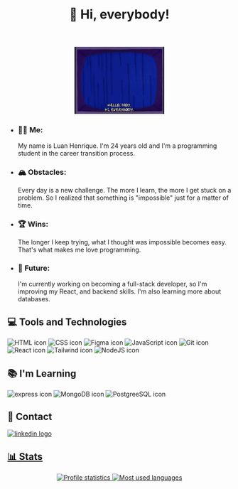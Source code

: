 <head>
  <link rel="stylesheet" type='text/css' href="https://cdn.jsdelivr.net/gh/devicons/devicon@latest/devicon.min.css" />
</head>
<header>
  <h1>👋 Hi, everybody!</h1>
</header>
<body>
  
  
  <div align="center">
    <img loading="lazy" width="40%" height="40%" src="./drnick.gif"/>
  </div>
  <ul>
    <li><h3>🙋🏽 Me:</h3> My name is Luan Henrique. I'm 24 years old and I'm a programming student in the career transition process.</li>
    <li><h3>🏔️ Obstacles:</h3>Every day is a new challenge. The more I learn, the more I get stuck on a problem. So I realized that something is "impossible" just for a matter of time.</li>
    <li><h3>🏆 Wins:</h3>The longer I keep trying, what I thought was impossible becomes easy. That's what makes me love programming.</li>
    <li><h3>🚀 Future:</h3>I'm currently working on becoming a full-stack developer, so I'm improving my React, and backend skills. I'm also learning more about databases.</li>
  </ul>

  <h2>💻 Tools and Technologies</h2>
  <div display="flex">
    <img alt="HTML icon" loading="lazy" src="https://cdn.jsdelivr.net/gh/devicons/devicon@latest/icons/html5/html5-original.svg" height="100em"/>
    <img alt="CSS icon" loading="lazy" src="https://cdn.jsdelivr.net/gh/devicons/devicon@latest/icons/css3/css3-original.svg" height="100em"/>
    <img alt="Figma icon" loading="lazy" src="https://cdn.jsdelivr.net/gh/devicons/devicon@latest/icons/figma/figma-original.svg" height="100em"/>
    <img alt="JavaScript icon" loading="lazy" src="https://cdn.jsdelivr.net/gh/devicons/devicon@latest/icons/javascript/javascript-plain.svg" height="100em"/>
    <img alt="Git icon" loading="lazy" src="https://cdn.jsdelivr.net/gh/devicons/devicon@latest/icons/git/git-original.svg" height="100em"/>
    <img alt="React icon" loading="lazy" src="https://cdn.jsdelivr.net/gh/devicons/devicon@latest/icons/react/react-original.svg" height="100em"/>
    <img alt="Tailwind icon" loading="lazy" src="https://cdn.jsdelivr.net/gh/devicons/devicon@latest/icons/tailwindcss/tailwindcss-original.svg" height="100em"/>
    <img alt="NodeJS icon" loading="lazy" src="https://cdn.jsdelivr.net/gh/devicons/devicon@latest/icons/nodejs/nodejs-original-wordmark.svg" height="100em"/>
    
  </div>
  <h2>📚 I'm Learning</h2>
  <div display="flex">
    <img alt="express icon" src="https://cdn.jsdelivr.net/gh/devicons/devicon@latest/icons/express/express-original-wordmark.svg" height="100em"/>
    <img alt="MongoDB icon" src="https://cdn.jsdelivr.net/gh/devicons/devicon@latest/icons/mongodb/mongodb-original-wordmark.svg" height="100em" />
    <img alt="PostgreeSQL icon" src="https://cdn.jsdelivr.net/gh/devicons/devicon@latest/icons/postgresql/postgresql-original-wordmark.svg" height="100em"/>
  </div>
</body>
<footer>
  <h2>💬 Contact</h2>
    <a href="https://www.linkedin.com/in/luanhenriquee14/?locale=en_US">
      <img alt="linkedin logo"src="https://cdn.jsdelivr.net/gh/devicons/devicon@latest/icons/linkedin/linkedin-original.svg"  height="100em"/>
    </a>
  <div>
<a href="https://github.com/seu-usuário-aqui">
</div>
   <h2>📊 Stats</h2>
  <div display="flex" align="center">
    <a href="https://github.com/Lhenrick?tab=repositories">
      <img alt="Profile statistics" loading="lazy" height="180em" src="https://github-readme-stats.vercel.app/api?username=Lhenrick&show_icons=true&theme=radical"/>
      <img alt="Most used languages" loading="lazy" height="180em" src="https://github-readme-stats.vercel.app/api/top-langs/?username=Lhenrick&layout=compact&theme=radical"/>
    </a>
  </div>
</footer>




<!--
**Lhenrick/Lhenrick** is a ✨ _special_ ✨ repository because its `README.md` (this file) appears on your GitHub profile.

Here are some ideas to get you started:

- 🔭 I’m currently working on ...
- 🌱 I’m currently learning ...
- 👯 I’m looking to collaborate on ...
- 🤔 I’m looking for help with ...
- 💬 Ask me about ...
- 📫 How to reach me: ...
- 😄 Pronouns: ...
- ⚡ Fun fact: ...
-->
